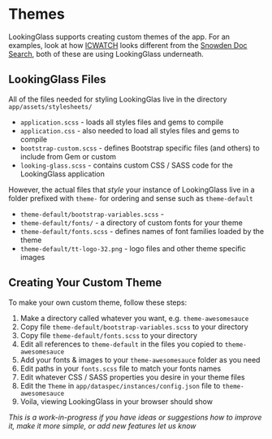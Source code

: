 Themes
======

LookingGlass supports creating custom themes of the app. For an examples, look at how [ICWATCH](https://icwatch.transparencytoolkit.org) looks different from the [Snowden Doc Search](https://search.edwardsnowden.com), both of these are using LookingGlass underneath.

## LookingGlass Files

All of the files needed for styling LookingGlas live in the directory `app/assets/stylesheets/`

- `application.scss` - loads all styles files and gems to compile
- `application.css` - also needed to load all styles files and gems to compile
- `bootstrap-custom.scss` - defines Bootstrap specific files (and others) to include from Gem or custom
- `looking-glass.scss` - contains custom CSS / SASS code for the LookingGlass application

However, the actual files that *style* your instance of LookingGlass live in a folder prefixed with `theme-` for ordering and sense such as `theme-default`

- `theme-default/bootstrap-variables.scss` -
- `theme-default/fonts/` - a directory of custom fonts for your theme
- `theme-default/fonts.scss` - defines names of font families loaded by the theme
- `theme-default/tt-logo-32.png` - logo files and other theme specific images

## Creating Your Custom Theme

To make your own custom theme, follow these steps:

1. Make a directory called whatever you want, e.g. `theme-awesomesauce`
2. Copy file `theme-default/bootstrap-variables.scss` to your directory
3. Copy file `theme-default/fonts.scss` to your directory
4. Edit all references to `theme-default` in the files you copied to `theme-awesomesauce`
5. Add your fonts & images to your `theme-awesomesauce` folder as you need
6. Edit paths in your `fonts.scss` file to match your fonts names
7. Edit whatever CSS / SASS properties you desire in your theme files
8. Edit the `Theme` in `app/dataspec/instances/config.json` file to `theme-awesomesauce`
9. Voila, viewing LookingGlass in your browser should show

*This is a work-in-progress if you have ideas or suggestions how to improve it, make it more simple, or add new features let us know*
